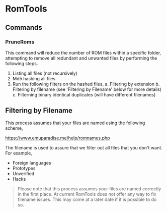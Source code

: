 # RomTools

## Commands

### PruneRoms

This command will reduce the number of ROM files within a specific folder, attempting to remove
all redundant and unwanted files by performing the following steps.

1. Listing all files (not recursively)
2. Md5 hashing all files
3. Run the following filters on the hashed files,
   a. Filtering by extension
   b. Filtering by filename (see 'Filtering by Filename' below for more details)
   c. Filterning binary identical duplicates (will have different filenames)

## Filtering by Filename

This process assumes that your files are named using the following scheme,

https://www.emuparadise.me/help/romnames.php

The filename is used to assure that we filter out all files that you don't want. For example,

* Foreign languages
* Prototypes
* Unverified
* Hacks

> Please note that this process assumes your files are named correctly in the first place.
> At current RomTools does not offer any way to fix filename issues.  This may come at a
> later date if it is possible to do so.